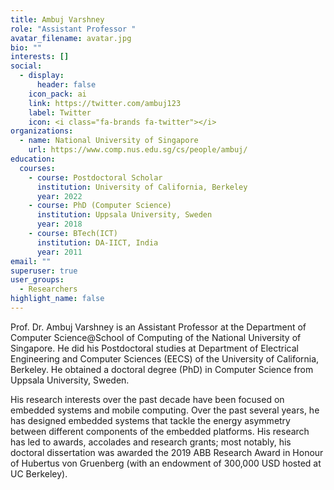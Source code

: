```yaml
---
title: Ambuj Varshney
role: "Assistant Professor "
avatar_filename: avatar.jpg
bio: ""
interests: []
social:
  - display:
      header: false
    icon_pack: ai
    link: https://twitter.com/ambuj123
    label: Twitter
    icon: <i class="fa-brands fa-twitter"></i>
organizations:
  - name: National University of Singapore
    url: https://www.comp.nus.edu.sg/cs/people/ambuj/
education:
  courses:
    - course: Postdoctoral Scholar
      institution: University of California, Berkeley
      year: 2022
    - course: PhD (Computer Science)
      institution: Uppsala University, Sweden
      year: 2018
    - course: BTech(ICT)
      institution: DA-IICT, India
      year: 2011
email: ""
superuser: true
user_groups:
  - Researchers
highlight_name: false
---
```

Prof. Dr. Ambuj Varshney is an Assistant Professor at the Department of Computer Science@School of Computing of the National University of Singapore.  He did his Postdoctoral studies at Department of Electrical Engineering and Computer Sciences (EECS) of the University of California, Berkeley.  He obtained a doctoral degree (PhD) in Computer Science from Uppsala University, Sweden. 

His research interests over the past decade have been focused on embedded systems and mobile computing. Over the past several years, he has designed embedded systems that tackle the energy asymmetry between different components of the embedded platforms. His research has led to awards, accolades and research grants; most notably, his doctoral dissertation was awarded the 2019 ABB Research Award in Honour of Hubertus von Gruenberg (with an endowment of 300,000 USD hosted at UC Berkeley).